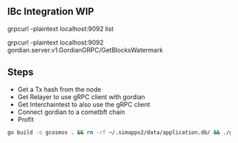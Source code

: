 ## IBc Integration WIP

grpcurl -plaintext localhost:9092 list


grpcurl -plaintext localhost:9092 gordian.server.v1.GordianGRPC/GetBlocksWatermark



## Steps
- Get a Tx hash from the node
- Get Relayer to use gRPC client with gordian
- Get Interchaintest to also use the gRPC client
- Connect gordian to a cometbft chain
- Profit


```bash
go build -o gcosmos . && rm -rf ~/.simappv2/data/application.db/ && ./gcosmos start --g-http-addr 127.0.0.1:26657 --g-grpc-addr 127.0.0.1:9092
```
